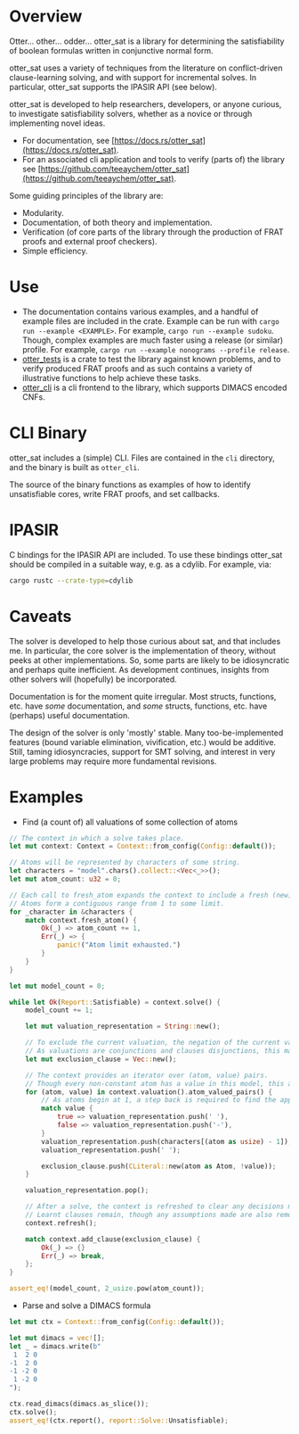 # Overview

Otter… other… odder… otter_sat is a library for determining the satisfiability of boolean formulas written in conjunctive normal form.

otter_sat uses a variety of techniques from the literature on conflict-driven clause-learning solving, and with support for incremental solves.
In particular, otter_sat supports the IPASIR API (see below).

otter_sat is developed to help researchers, developers, or anyone curious, to investigate satisfiability solvers, whether as a novice or through implementing novel ideas.

- For documentation, see [https://docs.rs/otter_sat](https://docs.rs/otter_sat).
- For an associated cli application and tools to verify (parts of) the library see [https://github.com/teeaychem/otter_sat](https://github.com/teeaychem/otter_sat).

Some guiding principles of the library are:
- Modularity.
- Documentation, of both theory and implementation.
- Verification (of core parts of the library through the production of FRAT proofs and external proof checkers).
- Simple efficiency.

# Use

- The documentation contains various examples, and a handful of example files are included in the crate.
  Example can be run with `cargo run --example <EXAMPLE>`.
  For example, `cargo run --example sudoku`.
  Though, complex examples are much faster using a release (or similar) profile.
  For example, `cargo run --example nonograms --profile release`.
- [otter_tests](https://github.com/teeaychem/otter_sat/tree/main/otter_tests) is a crate to test the library against known problems, and to verify produced FRAT proofs and as such contains a variety of illustrative functions to help achieve these tasks.
- [otter_cli](https://github.com/teeaychem/otter_sat/tree/main/otter_cli) is a cli frontend to the library, which supports DIMACS encoded CNFs.

# CLI Binary

otter_sat includes a (simple) CLI.
Files are contained in the `cli` directory, and the binary is built as `otter_cli`.

The source of the binary functions as examples of how to identify unsatisfiable cores, write FRAT proofs, and set callbacks.

# IPASIR

C bindings for the IPASIR API are included.
To use these bindings otter_sat should be compiled in a suitable way, e.g. as a cdylib.
For example, via:

```sh
cargo rustc --crate-type=cdylib
```

# Caveats

The solver is developed to help those curious about sat, and that includes me.
In particular, the core solver is the implementation of theory, without peeks at other implementations.
So, some parts are likely to be idiosyncratic and perhaps quite inefficient.
As development continues, insights from other solvers will (hopefully) be incorporated.

Documentation is for the moment quite irregular.
Most structs, functions, etc. have *some* documentation, and *some* structs, functions, etc. have (perhaps) useful documentation.

The design of the solver is only 'mostly' stable.
Many too-be-implemented features (bound variable elimination, vivification, etc.) would be additive.
Still, taming idiosyncracies, support for SMT solving, and interest in very large problems may require more fundamental revisions.

# Examples

- Find (a count of) all valuations of some collection of atoms

``` rust
// The context in which a solve takes place.
let mut context: Context = Context::from_config(Config::default());

// Atoms will be represented by characters of some string.
let characters = "model".chars().collect::<Vec<_>>();
let mut atom_count: u32 = 0;

// Each call to fresh_atom expands the context to include a fresh (new) atom.
// Atoms form a contiguous range from 1 to some limit.
for _character in &characters {
    match context.fresh_atom() {
        Ok(_) => atom_count += 1,
        Err(_) => {
            panic!("Atom limit exhausted.")
        }
    }
}

let mut model_count = 0;

while let Ok(Report::Satisfiable) = context.solve() {
    model_count += 1;

    let mut valuation_representation = String::new();

    // To exclude the current valuation, the negation of the current valuation is added as a clause.
    // As valuations are conjunctions and clauses disjunctions, this may be done by negating each literal.
    let mut exclusion_clause = Vec::new();

    // The context provides an iterator over (atom, value) pairs.
    // Though every non-constant atom has a value in this model, this avoids handling the no value option.
    for (atom, value) in context.valuation().atom_valued_pairs() {
        // As atoms begin at 1, a step back is required to find the appropriate character.
        match value {
            true => valuation_representation.push(' '),
            false => valuation_representation.push('-'),
        }
        valuation_representation.push(characters[(atom as usize) - 1]);
        valuation_representation.push(' ');

        exclusion_clause.push(CLiteral::new(atom as Atom, !value));
    }

    valuation_representation.pop();

    // After a solve, the context is refreshed to clear any decisions made.
    // Learnt clauses remain, though any assumptions made are also removed.
    context.refresh();

    match context.add_clause(exclusion_clause) {
        Ok(_) => {}
        Err(_) => break,
    };
}

assert_eq!(model_count, 2_usize.pow(atom_count));
```

- Parse and solve a DIMACS formula

``` rust
let mut ctx = Context::from_config(Config::default());

let mut dimacs = vec![];
let _ = dimacs.write(b"
 1  2 0
-1  2 0
-1 -2 0
 1 -2 0
");

ctx.read_dimacs(dimacs.as_slice());
ctx.solve();
assert_eq!(ctx.report(), report::Solve::Unsatisfiable);
```
